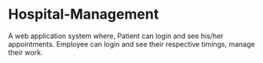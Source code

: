 # Hospital-Management
A web application system where, Patient can login and see his/her appointments. Employee can login and see their respective timings, manage their work.
